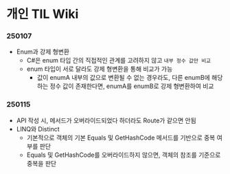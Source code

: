 # 개인 TIL Wiki

### 250107
* Enum과 강제 형변환
  * C#은 enum 타입 간의 직접적인 관계를 고려하지 않고 `내부 정수 값만 비교`
  * enum 타입이 서로 달라도 강제 형변환을 통해 비교가 가능
    * 값이 enumA 내부의 값으로 변환될 수 없는 경우라도, 다른 enumB에 해당하는 정수 값이 존재한다면, enumA를 enumB로 강제 형변환하여 비교

### 250115
* API 작성 시, 메서드가 오버라이드되었다 하더라도 Route가 같으면 안됨
* LINQ와 Distinct
  * 기본적으로 객체의 기본 Equals 및 GetHashCode 메서드를 기반으로 중복 여부를 판단
  * Equals 및 GetHashCode를 오버라이드하지 않으면, 객체의 참조를 기준으로 중복을 판단